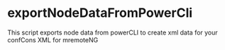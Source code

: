 # exportNodeDataFromPowerCli
This script exports node data from powerCLI to create xml data for your confCons XML for mremoteNG

